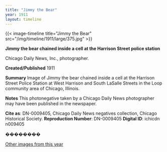 ```yaml
---
title: "Jimmy the Bear"
year: 1911
layout: timeline
---
```


{{< image-timeline title="Jimmy the Bear" src="/img/timeline/1911/large/375.jpg" >}}


__**Jimmy the bear chained inside a cell at the Harrison Street police station**__

Chicago Daily News, Inc., photographer.

**Created/Published**
1911

**Summary**
Image of Jimmy the bear chained inside a cell at the Harrison Street Police Station at West Harrison and South LaSalle Streets in the Loop community area of Chicago, Illinois.

**Notes**
This photonegative taken by a Chicago Daily News photographer may have been published in the newspaper.

__Cite as__: DN-0009405, Chicago Daily News negatives collection, Chicago Historical Society.
__Reproduction Number__: DN-0009405
__Digital ID__: ichicdn n009405

��������  

[Other images from this year](/historical/timeline/1911)